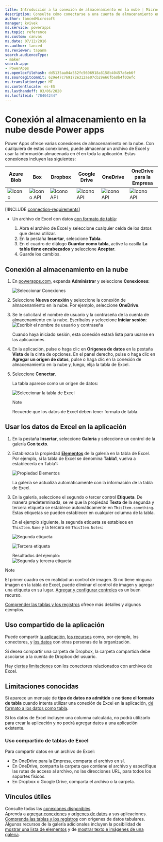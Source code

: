 ```yaml
---
title: Introducción a la conexión de almacenamiento en la nube | Microsoft Docs
description: Consulte cómo conectarse a una cuenta de almacenamiento en la nube y cómo mostrar los datos de Excel en la aplicación
author: lancedMicrosoft
manager: kvivek
ms.service: powerapps
ms.topic: reference
ms.custom: canvas
ms.date: 07/12/2016
ms.author: lanced
ms.reviewer: tapanm
search.audienceType:
- maker
search.app:
- PowerApps
ms.openlocfilehash: dd5135aa04a552fc5606918a8158b40457a6eb6f
ms.sourcegitcommit: 629e47c769172e312ae07cb29e66fba8b4f03efc
ms.translationtype: MT
ms.contentlocale: es-ES
ms.lasthandoff: 03/06/2020
ms.locfileid: "78404244"
---
```

# <a name="connect-to-cloud-storage-from-power-apps"></a>Conexión al almacenamiento en la nube desde Power apps
Power Apps ofrece varias conexiones de almacenamiento en la nube. Con cualquiera de estas conexiones, puede almacenar un archivo de Excel y usar la información almacenada en él en toda la aplicación. Estas conexiones incluyen las siguientes:  

| **Azure Blob** | **Box** | **Dropbox** | **Google Drive** | **OneDrive** | **OneDrive<br>para la Empresa** |
| --- | --- | --- | --- | --- | --- |
| ![Icono](./media/cloud-storage-blob-connections/blobicon.png) |![Icono API][boxicon] |![Icono API][dropboxicon] |![Icono API][googledriveicon] |![Icono API][onedriveicon] |![Icono API][onedriveforbusinessicon] |

[!INCLUDE [connection-requirements](../../../includes/connection-requirements.md)]

* Un archivo de Excel con datos [con formato de tabla](https://support.office.com/article/Create-an-Excel-table-in-a-worksheet-E81AA349-B006-4F8A-9806-5AF9DF0AC664):
  
  1. Abra el archivo de Excel y seleccione cualquier celda de los datos que desea utilizar.
  2. En la pestaña **Insertar**, seleccione **Tabla**.
  3. En el cuadro de diálogo **Guardar como tabla**, active la casilla **La tabla tiene encabezados** y seleccione **Aceptar**.
  4. Guarde los cambios.

## <a name="connect-to-the-cloud-storage-connection"></a>Conexión al almacenamiento en la nube
1. En [powerapps.com](https://make.powerapps.com?utm_source=padocs&utm_medium=linkinadoc&utm_campaign=referralsfromdoc), expanda **Administrar** y seleccione **Conexiones**:  
   
    ![Seleccionar Conexiones](./media/cloud-storage-blob-connections/connections.png)
2. Seleccione **Nueva conexión** y seleccione la conexión de almacenamiento en la nube. Por ejemplo, seleccione **OneDrive**.
3. Se le solicitará el nombre de usuario y la contraseña de la cuenta de almacenamiento en la nube. Escríbalos y seleccione **Iniciar sesión**:  
    ![Escribir el nombre de usuario y contraseña](./media/cloud-storage-blob-connections/signin.png)
   
    Cuando haya iniciado sesión, esta conexión estará lista para usarse en las aplicaciones.
4. En la aplicación, pulse o haga clic en **Orígenes de datos** en la pestaña **Vista** de la cinta de opciones. En el panel derecho, pulse o haga clic en **Agregar un origen de datos**, pulse o haga clic en la conexión de almacenamiento en la nube y, luego, elija la tabla de Excel.
5. Seleccione **Conectar**.
   
    La tabla aparece como un origen de datos:
   
    ![Seleccionar la tabla de Excel](./media/cloud-storage-blob-connections/selecttable.png)
   
    > [!NOTE]
   > Recuerde que los datos de Excel deben tener formato de tabla.

## <a name="using-the-excel-data-in-your-app"></a>Usar los datos de Excel en la aplicación
1. En la pestaña **Insertar**, seleccione **Galería** y seleccione un control de la galería **Con texto**.
2. Establezca la propiedad **[Elementos](../controls/properties-core.md)** de la galería en la tabla de Excel. Por ejemplo, si la tabla de Excel se denomina **Tabla1**, vuelva a establecerla en Tabla1:  
   
    ![Propiedad Elementos](./media/cloud-storage-blob-connections/itemsproperty.png)  
   
    La galería se actualiza automáticamente con la información de la tabla de Excel.
3. En la galería, seleccione el segundo o tercer control **Etiqueta**. De manera predeterminada, se ve que la propiedad **Texto** de la segunda y tercera etiqueta se establece automáticamente en `ThisItem.something`. Estas etiquetas se pueden establecer en cualquier columna de la tabla.
   
    En el ejemplo siguiente, la segunda etiqueta se establece en `ThisItem.Name` y la tercera en `ThisItem.Notes`:  
   
    ![Segunda etiqueta](./media/cloud-storage-blob-connections/items-secondtextbox.png)  
   
    ![Tercera etiqueta](./media/cloud-storage-blob-connections/items-thirdtextbox.png)  
   
    Resultados del ejemplo:  
    ![Segunda y tercera etiqueta](./media/cloud-storage-blob-connections/secondthirdtextboxes.png)
   
> [!NOTE]
> El primer cuadro es en realidad un control de imagen. Si no tiene ninguna imagen en la tabla de Excel, puede eliminar el control de imagen y agregar una etiqueta en su lugar. [Agregar y configurar controles](../add-configure-controls.md) es un buen recurso.

[Comprender las tablas y los registros](../working-with-tables.md) ofrece más detalles y algunos ejemplos.  

## <a name="sharing-your-app"></a>Uso compartido de la aplicación
Puede compartir [la aplicación](../share-app.md), [los recursos](../share-app-resources.md) como, por ejemplo, los conectores, y [los datos](../share-app-data.md) con otras personas de la organización.

Si desea compartir una carpeta de Dropbox, la carpeta compartida debe asociarse a la cuenta de Dropbox del usuario.

Hay [ciertas limitaciones](#sharing-excel-tables) con los conectores relacionados con archivos de Excel.

## <a name="known-limitations"></a>Limitaciones conocidas
Si aparece un mensaje de **tipo de datos no admitido** o **no tiene el formato de tabla** cuando intenta utilizar una conexión de Excel en la aplicación, [dé formato a los datos como tabla](https://support.office.com/article/Create-an-Excel-table-in-a-worksheet-E81AA349-B006-4F8A-9806-5AF9DF0AC664).

Si los datos de Excel incluyen una columna calculada, no podrá utilizarlo para crear la aplicación y no podrá agregar datos a una aplicación existente.

### <a name="sharing-excel-tables"></a>Uso compartido de tablas de Excel
Para compartir datos en un archivo de Excel:

* En OneDrive para la Empresa, comparta el archivo en sí.
* En OneDrive, comparta la carpeta que contiene el archivo y especifique las rutas de acceso al archivo, no las direcciones URL, para todos los soportes físicos.
* En Dropbox o Google Drive, comparta el archivo o la carpeta.

## <a name="helpful-links"></a>Vínculos útiles
Consulte todas las [conexiones disponibles](../connections-list.md).  
Aprenda a [agregar conexiones](../add-manage-connections.md) y [orígenes de datos](../add-data-connection.md) a sus aplicaciones.  
[Comprenda las tablas y los registros](../working-with-tables.md) con orígenes de datos tabulares.  
Algunos recursos de la galería adicionales incluyen la posibilidad de [mostrar una lista de elementos](../add-gallery.md) y de [mostrar texto e imágenes de una galería](../show-images-text-gallery-sort-filter.md).

<!--Icon references-->
[boxicon]: ./media/cloud-storage-blob-connections/boxicon.png
[dropboxicon]: ./media/cloud-storage-blob-connections/dropboxicon.png
[googledriveicon]: ./media/cloud-storage-blob-connections/googledriveicon.png
[onedriveicon]: ./media/cloud-storage-blob-connections/onedriveicon.png
[onedriveforbusinessicon]: ./media/cloud-storage-blob-connections/onedriveforbusinessicon.png
